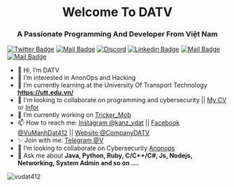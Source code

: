 <h1 align="center"&text_color=DC143C>Welcome To DATV</h1>
<h3 align="center">A Passionate Programming And Developer From Việt Nam</h3>

[![Twitter Badge](https://img.shields.io/badge/DATV_Pro-1ca0f1?style=flat&labelColor=1ca0f1&logo=twitter&logoColor=white&link=https://twitter.com/Ipenywis)](https://twitter.com/WhoAmI43326513) [![Mail Badge](https://img.shields.io/badge/-Null_Doot-e74c3c?style=flat&labelColor=e74c3c&logo=youtube&logoColor=white)](https://www.youtube.com/channel/UCYBs7r2XzwiEfvuZ33g7ymg) [![Discord](https://img.shields.io/badge/Sanders_V-7289DA?style=flat&labelColor=discord&logo=Discord&logoColor=white)](https://discord.com/users/848850713311707157) [![Linkedin Badge](https://img.shields.io/badge/V-DATV-0e76a8?style=flat&labelColor=0e76a8&logo=linkedin&logoColor=white)](https://www.linkedin.com/in/v%C5%A9-%C4%91%E1%BA%A1t-24298a201/) [![Mail Badge](https://img.shields.io/badge/kanz_vdat-e84393?style=flat&labelColor=e84393&logo=instagram&logoColor=white)](https://www.instagram.com/kanz_vdat) [![Mail Badge](https://img.shields.io/badge/Company-DATV-c0392b?style=flat&labelColor=c0392b&logo=gmail&logoColor=white)](mailto:companydatv412@gmail.com)

- 👋 Hi, I’m DATV<br>
- 👀 I’m interested in AnonOps and Hacking<br>
- 🌱 I’m currently learning at the University Of Transport Technology **https://utt.edu.vn/** <br>
- 💞️ I'm looking to collaborate on programming and cybersecurity || [My CV](http://churongcondatv.42web.io/About/CV.html) or [Infor](https://companydatv.github.io/MyCV/)<br>
- 🔭 I’m currently working on [Tricker_Mob](http://churongcondatv.42web.io/)
- 📫 How to reach me: [Instagram @kanz_vdat](https://www.instagram.com/kanz_vdat/) || [Facebook @VuManhDat412](https://www.facebook.com/VuManhDat412/) ||
[Website @CompanyDATV](http://churongcondatv.42web.io/)<br>
- ✨ Join with me: [Telegram @V](https://t.me/underworldMom)<br>
- 👯 I’m looking to collaborate on Cybersecurity [Anonops](https://webchat.anonops.com/)
- 💬 Ask me about **Java, Python, Ruby, C/C++/C#, Js, Nodejs, Networking, System Admin and so on ....**
<img align="center" src="https://github-readme-stats.vercel.app/api?username=vudat412&&show_icons=true&locale=en&title_color=ffffff&icon_color=bb2acf&text_color=daf7dc&bg_color=151515" alt="vudat412" />


